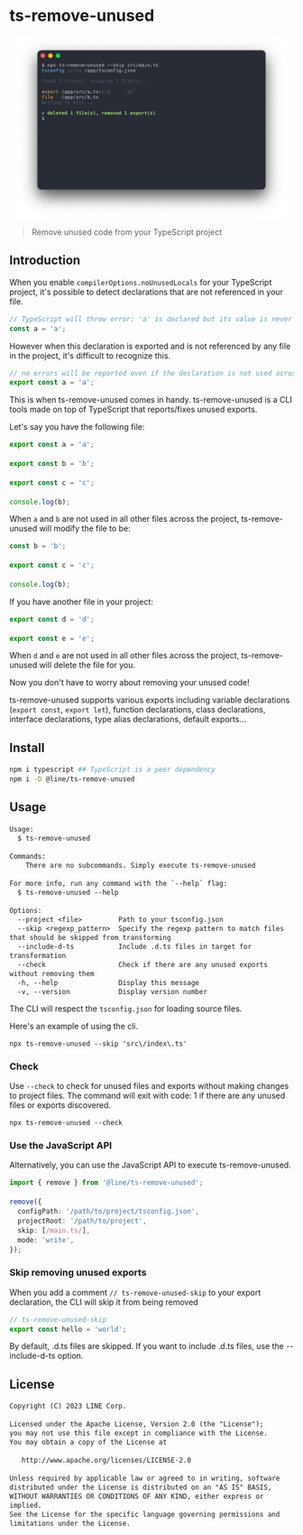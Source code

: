 # ts-remove-unused

<div align="center">
  <img width="480" src="./media/screenshot.png" />
</div>

> Remove unused code from your TypeScript project

## Introduction

When you enable `compilerOptions.noUnusedLocals` for your TypeScript project, it's possible to detect declarations that are not referenced in your file.

```typescript
// TypeScript will throw error: 'a' is declared but its value is never read.
const a = 'a';
```

However when this declaration is exported and is not referenced by any file in the project, it's difficult to recognize this.

```typescript
// no errors will be reported even if the declaration is not used across the entire project.
export const a = 'a';
```

This is when ts-remove-unused comes in handy. ts-remove-unused is a CLI tools made on top of TypeScript that reports/fixes unused exports.

Let's say you have the following file:

```typescript
export const a = 'a';

export const b = 'b';

export const c = 'c';

console.log(b);
```

When `a` and `b` are not used in all other files across the project, ts-remove-unused will modify the file to be:

```typescript
const b = 'b';

export const c = 'c';

console.log(b);
```

If you have another file in your project:

```typescript
export const d = 'd';

export const e = 'e';
```

When `d` and `e` are not used in all other files across the project, ts-remove-unused will delete the file for you.

Now you don't have to worry about removing your unused code!

ts-remove-unused supports various exports including variable declarations (`export const`, `export let`), function declarations, class declarations, interface declarations, type alias declarations, default exports...

## Install

```bash
npm i typescript ## TypeScript is a peer dependency
npm i -D @line/ts-remove-unused
```

## Usage

```
Usage:
  $ ts-remove-unused 

Commands:
    There are no subcommands. Simply execute ts-remove-unused

For more info, run any command with the `--help` flag:
  $ ts-remove-unused --help

Options:
  --project <file>         Path to your tsconfig.json 
  --skip <regexp_pattern>  Specify the regexp pattern to match files that should be skipped from transforming 
  --include-d-ts           Include .d.ts files in target for transformation 
  --check                  Check if there are any unused exports without removing them 
  -h, --help               Display this message 
  -v, --version            Display version number 
```

The CLI will respect the `tsconfig.json` for loading source files.

Here's an example of using the cli.

```
npx ts-remove-unused --skip 'src\/index\.ts'
```

### Check

Use `--check` to check for unused files and exports without making changes to project files. The command will exit with
code: 1 if there are any unused files or exports discovered.

```
npx ts-remove-unused --check
```

### Use the JavaScript API

Alternatively, you can use the JavaScript API to execute ts-remove-unused.

```typescript
import { remove } from '@line/ts-remove-unused';

remove({
  configPath: '/path/to/project/tsconfig.json',
  projectRoot: '/path/to/project',
  skip: [/main.ts/],
  mode: 'write',
});
```

### Skip removing unused exports

When you add a comment `// ts-remove-unused-skip` to your export declaration, the CLI will skip it from being removed

```ts
// ts-remove-unused-skip
export const hello = 'world';
```

By default, .d.ts files are skipped. If you want to include .d.ts files, use the --include-d-ts option.

## License

```
Copyright (C) 2023 LINE Corp.

Licensed under the Apache License, Version 2.0 (the "License");
you may not use this file except in compliance with the License.
You may obtain a copy of the License at

   http://www.apache.org/licenses/LICENSE-2.0

Unless required by applicable law or agreed to in writing, software
distributed under the License is distributed on an "AS IS" BASIS,
WITHOUT WARRANTIES OR CONDITIONS OF ANY KIND, either express or implied.
See the License for the specific language governing permissions and
limitations under the License.
```
